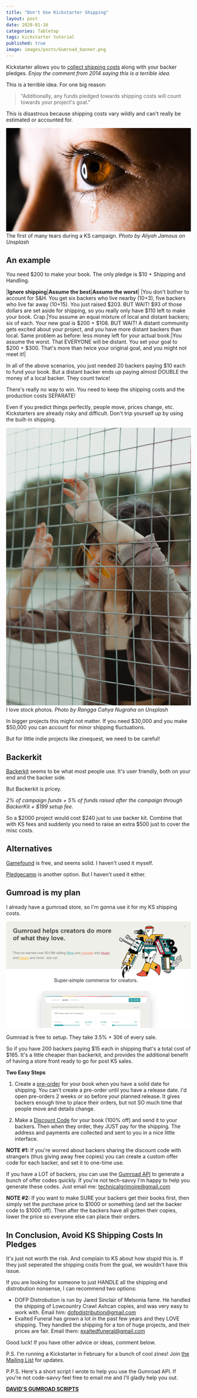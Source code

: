 ```yaml
---
title: "Don't Use Kickstarter Shipping"
layout: post
date: 2020-01-16
categories: Tabletop
tags: kickstarter tutorial
published: true
image: images/posts/Gumroad_banner.png
---
```


Kickstarter allows you to [collect shipping costs](https://www.kickstarter.com/blog/weve-made-shipping-rewards-a-lot-more-flexible?ref=tipsblog) along with your backer pledges. _Enjoy the comment from 2014 saying this is a terrible idea._

This is a terrible idea. For one big reason:

> "Additionally, any funds pledged towards shipping costs will count towards your project's goal."

This is disastrous because shipping costs vary wildly and can't really be estimated or accounted for.

![Gumroad_sad.jpg](/images/posts/Gumroad_sad.jpg)
The first of many tears during a KS campaign. *Photo by Aliyah Jamous on Unsplash*

## An example

You need $200 to make your book. The only pledge is $10 + Shipping and Handling. 

|**Ignore shipping**|**Assume the best**|**Assume the worst**|
|You don't bother to account for S&H. You get six backers who live nearby ($10+$3), five backers who live far away ($10+$15). You just raised $203. BUT WAIT! $93 of those dollars are set aside for shipping, so you really only have $110 left to make your book. Crap.|You assume an equal mixture of local and distant backers; six of each. Your new goal is $200 + $108. BUT WAIT! A distant community gets excited about your project, and you have more distant backers than local. Same problem as before: less money left for your actual book.|You assume the worst. That EVERYONE will be distant. You set your goal to $200 + $300. That's more than twice your original goal, and you might not meet it!|

In all of the above scenarios, you just needed 20 backers paying $10 each to fund your book. But a distant backer ends up paying almost DOUBLE the money of a local backer. They count twice!

There's really no way to win. You need to keep the shipping costs and the production costs SEPARATE!

Even if you predict things perfectly, people move, prices change, etc. Kickstarters are already risky and difficult. Don't trip yourself up by using the built-in shipping.

![Gumroad_fence.jpg](/images/posts/Gumroad_fence.jpg)
I love stock photos. *Photo by Rangga Cahya Nugraha on Unsplash*

In bigger projects this might not matter. If you need $30,000 and you make $50,000 you can account for minor shipping fluctuations. 

But for little indie projects like zinequest, we need to be careful!

## Backerkit

[Backerkit](https://www.backerkit.com/for-creators) seems to be what most people use. It's user friendly, both on your end and the backer side. 

But Backerkit is pricey. 

*2% of campaign funds + 5% of funds raised after the campaign through BackerKit + $199 setup fee.*

So a $2000 project would cost $240 just to use backer kit. Combine that with KS fees and suddenly you need to raise an extra $500 just to cover the misc costs.

## Alternatives

[Gamefound](https://gamefound.com/info/about#/) is free, and seems solid. I haven't used it myself.

[Pledgecamp](https://pledgecamp.com) is another option. But I haven't used it either.

## Gumroad is my plan

I already have a gumroad store, so I'm gonna use it for my KS shipping costs.

![Gumroad_banner.png](/images/posts/Gumroad_banner.png)

Gumroad is free to setup. They take 3.5% + 30¢ of every sale.

So if you have 200 backers paying $15 each in shipping that's a total cost of $165. It's a little cheaper than backerkit, and provides the additional benefit of having a store front ready to go for post KS sales.

**Two Easy Steps**

1. Create a [pre-order](https://help.gumroad.com/article/63-pre-order-products) for your book when you have a solid date for shipping. You can't create a pre-order until you have a release date. 
 I'd open pre-orders 2 weeks or so before your planned release. It gives backers enough time to place their orders, but not SO much time that people move and details change.

2. Make a [Discount Code](https://help.gumroad.com/article/128-creating-offer-codes) for your book (100% off) and send it to your backers. Then when they order, they JUST pay for the shipping. The address and payments are collected and sent to you in a nice little interface.

**NOTE #1:** If you're worred about backers sharing the discount code with strangers (thus giving away free copies) you can create a custom offer code for each backer, and set it to one-time use. 

If you have a LOT of backers, you can use the [Gumroad API](https://gumroad.com/api#offer-codes) to generate a bunch of offer codes quickly. If you're not tech-savvy I'm happy to help you generate these codes. Just email me: technicalgrimoire@gmail.com

**NOTE #2:** If you want to make SURE your backers get their books first, then simply set the purchase price to $1000 or something (and set the backer code to $1000 off). Then after the backers have all gotten their copies, lower the price so everyone else can place their orders.

## In Conclusion, Avoid KS Shipping Costs In Pledges

It's just not worth the risk. And complain to KS about how stupid this is. If they just seperated the shipping costs from the goal, we wouldn't have this issue.

If you are looking for someone to just HANDLE all the shipping and distrobution nonsense, I can recommend two options:

 - DOFP Distrobution is run by Jared Sinclair of Melsonia fame. He handled the shipping of Lowcountry Crawl Ashcan copies, and was very easy to work with. Email him: dofpdistribution@gmail.com
 - Exalted Funeral has grown a lot in the past few years and they LOVE shipping. They handled the shipping for a ton of huge projects, and their prices are fair. Email them: exaltedfuneral@gmail.com

Good luck! If you have other advice or ideas, comment below.

P.S. I'm running a Kickstarter in February for a bunch of cool zines! Join [the Mailing List](https://gumroad.com/technicalgrimoire/follow) for updates.

P.P.S. Here's a short script I wrote to help you use the Gumroad API. If you're not code-savvy feel free to email me and I'll gladly help you out.

**[DAVID'S GUMROAD SCRIPTS](/david/2020/07/GumroadShipping)**